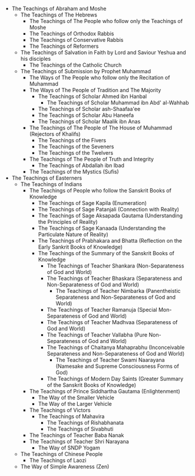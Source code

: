 - The Teachings of Abraham and Moshe
	- The Teachings of The Hebrews
		- The Teachings of The People who follow only the Teachings of Moshe
		- The Teachings of Orthodox Rabbis
		- The Teachings of Conservative Rabbis
		- The Teachings of Reformers
	- The Teachings of Salvation in Faith by Lord and Saviour Yeshua and his disciples
		- The Teachings of the Catholic Church
	- The Teachings of Submission by Prophet Muhammad
		- The Ways of The People who follow only the Recitation of Muhammad
		- The Ways of The People of Tradition and The Majority
			- The Teachings of Scholar Ahmed ibn Hanbal
				- The Teachings of Scholar Muhammad ibn Abd' al-Wahhab
			- The Teachings of Scholar ash-Shaafaa'ee
			- The Teachings of Scholar Abu Haneefa
			- The Teachings of Scholar Maalik ibn Anas
		- The Teachings of The People of The House of Muhammad (Rejectors of Khalifs)
			- The Teachings of the Fivers
			- The Teachings of the Seveners
			- The Teachings of the Twelvers
		- The Teachings of The People of Truth and Integrity
			- The Teachings of Abdallah ibn Ibad
		- The Teachings of the Mystics (Sufis)
- The Teachings of Easterners
	- The Teachings of Indians
		- The Teachings of People who follow the Sanskrit Books of Knowledge
			- The Teachings of Sage Kapila (Enumeration)
			- The Teachings of Sage Patanjali (Connection with Reality)
			- The Teachings of Sage Aksapada Gautama (Understanding the Principles of Reality)
			- The Teachings of Sage Kanaada (Understanding the Particulate Nature of Reality)
			- The Teachings of Prabhakara and Bhatta (Reflection on the Early Sankrit Books of Knowledge)
			- The Teachings of the Summary of the Sanskrit Books of Knowledge
				- The Teachings of Teacher Shankara (Non-Separateness of God and World)
				- The Teachings of Teacher Bhaskara (Separateness and Non-Separateness of God and World)
					- The Teachings of Teacher Nimbarka (Panentheistic Separateness and Non-Separateness of God and World)
				- The Teachings of Teacher Ramanuja (Special Mon-Separateness of God and World)
				- The Teachings of Teacher Madhvaa (Separateness of God and World)
				- The Teachings of Teacher Vallabha (Pure Non-Separateness of God and World)
				- The Teachings of Chaitanya Mahaprabhu (Inconceivable Separateness and Non-Separateness of God and World)
					- The Teachings of Teacher Swami Naarayana (Namesake and Supreme Consciousness Forms of God)
				- The Teachings of Modern Day Saints (Greater Summary of the Sanskrit Books of Knowledge)
		- The Teachings of Prince Siddhartha Gautama (Enlightenment)
			- The Way of the Smaller Vehicle
			- The Way of the Larger Vehicle
		- The Teachings of Victors
			- The Teachings of Mahavira
				- The Teachings of Rishabhanata
				- The Teachings of Sivabhuti
		- The Teachings of Teacher Baba Nanak
		- The Teachings of Teacher Shri Narayana
			- The Way of SNDP Yogam
	- The Teachings of Chinese People
		- The Teachings of Laozi
	- The Way of Simple Awareness (Zen)